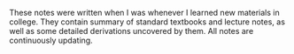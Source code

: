 These notes were written when I was whenever I learned new materials in college.
They contain summary of standard textbooks and lecture notes, as well as some detailed derivations uncovered by them.
All notes are continuously updating. 
